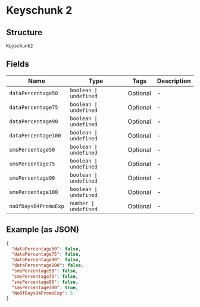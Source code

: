 
# Keyschunk 2

## Structure

`Keyschunk2`

## Fields

| Name | Type | Tags | Description |
|  --- | --- | --- | --- |
| `dataPercentage50` | `boolean \| undefined` | Optional | - |
| `dataPercentage75` | `boolean \| undefined` | Optional | - |
| `dataPercentage90` | `boolean \| undefined` | Optional | - |
| `dataPercentage100` | `boolean \| undefined` | Optional | - |
| `smsPercentage50` | `boolean \| undefined` | Optional | - |
| `smsPercentage75` | `boolean \| undefined` | Optional | - |
| `smsPercentage90` | `boolean \| undefined` | Optional | - |
| `smsPercentage100` | `boolean \| undefined` | Optional | - |
| `noOfDaysB4PromoExp` | `number \| undefined` | Optional | - |

## Example (as JSON)

```json
{
  "dataPercentage50": false,
  "dataPercentage75": false,
  "dataPercentage90": false,
  "dataPercentage100": false,
  "smsPercentage50": false,
  "smsPercentage75": false,
  "smsPercentage90": false,
  "smsPercentage100": true,
  "NoOfDaysB4PromoExp": 5
}
```

